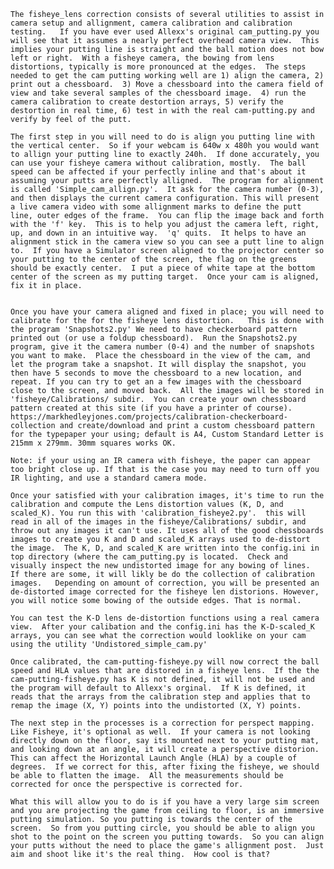     The fisheye_lens correction consists of several utilities to assist in camera setup and allignment, camera calibration and calibration testing.   If you have ever used Allexx's original cam_putting.py you will see that it assumes a nearly perfect overhead camera view.  This implies your putting line is straight and the ball motion does not bow left or right.  With a fisheye camera, the bowing from lens distortions, typically is more pronounced at the edges.  The steps needed to get the cam putting working well are 1) align the camera, 2) print out a chessboard.  3) Move a chessboard into the camera field of view and take several samples of the chessboard image.  4) run the camera calibration to create destortion arrays, 5) verify the destortion in real time, 6) test in with the real cam-putting.py and verify by feel of the putt.   

    The first step in you will need to do is align you putting line with the vertical center.  So if your webcam is 640w x 480h you would want to allign your putting line to exactly 240h.  If done accurately, you can use your fisheye camera without calibration, mostly.  The ball speed can be affected if your perfectly inline and that's about it assuming your putts are perfectly alligned.  The program for alignment is called 'Simple_cam_allign.py'.  It ask for the camera number (0-3), and then displays the current camera configuration. This will present a live camera video with some allignment marks to define the putt line, outer edges of the frame.  You can flip the image back and forth with the 'f' key.  This is to help you adjust the camera left, right, up, and down in an intuitive way.  'q' quits.  It helps to have an alignment stick in the camera view so you can see a putt line to align to.  If you have a Simulator screen aligned to the projector center so your putting to the center of the screen, the flag on the greens should be exactly center.  I put a piece of white tape at the bottom center of the screen as my putting target.  Once your cam is aligned, fix it in place. 


    Once you have your camera aligned and fixed in place; you will need to calibrate for the for the fisheye lens distortion.   This is done with the program 'Snapshots2.py' We need to have checkerboard pattern printed out (or use a foldup chessboard).  Run the Snapshots2.py program, give it the camera number (0-4) and the number of snapshots you want to make.  Place the chessboard in the view of the cam, and let the program take a snapshot. It will display the snapshot, you then have 5 seconds to move the chessboard to a new location, and repeat. If you can try to get an a few images with the chessboard close to the screen, and moved back.  All the images will be stored in 'fisheye/Calibrations/ subdir.  You can create your own chessboard pattern created at this site (if you have a printer of course).  https://markhedleyjones.com/projects/calibration-checkerboard-collection and create/download and print a custom chessboard pattern for the typepaper your using; default is A4, Custom Standard Letter is 215mm x 279mm. 30mm squares works OK. 

    Note: if your using an IR camera with fisheye, the paper can appear too bright close up. If that is the case you may need to turn off you IR lighting, and use a standard camera mode. 

    Once your satisfied with your calibration images, it's time to run the calibration and compute the Lens distortion values (K, D, and scaled_K). You run this with 'calibration_fisheye2.py'.  this will read in all of the images in the fisheye/Calibrations/ subdir, and throw out any images it can't use. It uses all of the good chessboards images to create you K and D and scaled_K arrays used to de-distort the image.  The K, D, and scaled_K are written into the config.ini in top directory (where the cam_putting.py is located.  Check and visually inspect the new undistorted image for any bowing of lines.  If there are some, it will likly be do the collection of calibration images.   Depending on amount of correction, you will be presented an de-distorted image corrected for the fisheye len distorions. However, you will notice some bowing of the outside edges. That is normal. 

    You can test the K-D lens de-distortion functions using a real camera view.  After your calibation and the config.ini has the K-D-scaled_K arrays, you can see what the correction would looklike on your cam using the utility 'Undistored_simple_cam.py'  

    Once calibrated, the cam-putting-fisheye.py will now correct the ball speed and HLA values that are distored in a fisheye lens.  If the the cam-putting-fisheye.py has K is not defined, it will not be used and the program will default to Allexx's orginal.  If K is defined, it reads that the arrays from the calibration step and applies that to remap the image (X, Y) points into the undistorted (X, Y) points.

    The next step in the processes is a correction for perspect mapping.  Like Fisheye, it's optional as well.  If your camera is not looking directly down on the floor, say its mounted next to your putting mat, and looking down at an angle, it will create a perspective distorion. This can affect the Horizontal Launch Angle (HLA) by a couple of degrees.  If we correct for this, after fixing the fisheye, we should be able to flatten the image.  All the measurements should be corrected for once the perspective is corrected for. 

    What this will allow you to do is if you have a very large sim screen and you are projecting the game from ceiling to floor, is an immersive putting simulation. So you putting is towards the center of the screen.  So from you putting circle, you should be able to align you shot to the point on the screen you putting towards.  So you can align your putts without the need to place the game's allignment post.  Just aim and shoot like it's the real thing.  How cool is that?


